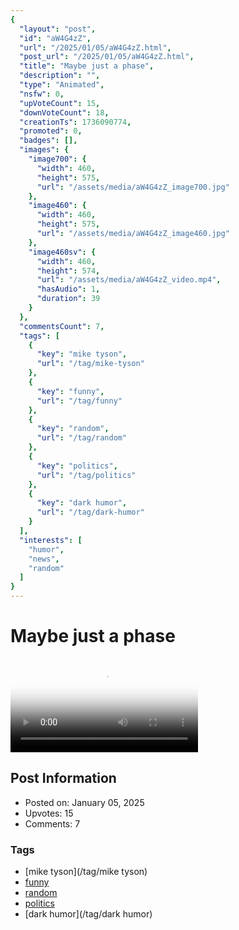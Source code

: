 ```yaml
---
{
  "layout": "post",
  "id": "aW4G4zZ",
  "url": "/2025/01/05/aW4G4zZ.html",
  "post_url": "/2025/01/05/aW4G4zZ.html",
  "title": "Maybe just a phase",
  "description": "",
  "type": "Animated",
  "nsfw": 0,
  "upVoteCount": 15,
  "downVoteCount": 18,
  "creationTs": 1736090774,
  "promoted": 0,
  "badges": [],
  "images": {
    "image700": {
      "width": 460,
      "height": 575,
      "url": "/assets/media/aW4G4zZ_image700.jpg"
    },
    "image460": {
      "width": 460,
      "height": 575,
      "url": "/assets/media/aW4G4zZ_image460.jpg"
    },
    "image460sv": {
      "width": 460,
      "height": 574,
      "url": "/assets/media/aW4G4zZ_video.mp4",
      "hasAudio": 1,
      "duration": 39
    }
  },
  "commentsCount": 7,
  "tags": [
    {
      "key": "mike tyson",
      "url": "/tag/mike-tyson"
    },
    {
      "key": "funny",
      "url": "/tag/funny"
    },
    {
      "key": "random",
      "url": "/tag/random"
    },
    {
      "key": "politics",
      "url": "/tag/politics"
    },
    {
      "key": "dark humor",
      "url": "/tag/dark-humor"
    }
  ],
  "interests": [
    "humor",
    "news",
    "random"
  ]
}
---
```


# Maybe just a phase

<video controls playsinline loop poster="/assets/media/aW4G4zZ_image460.jpg">
  <source src="/assets/media/aW4G4zZ_video.mp4" type="video/mp4">
  Your browser does not support the video tag.
</video>

## Post Information

- Posted on: January 05, 2025
- Upvotes: 15
- Comments: 7

### Tags

- [mike tyson](/tag/mike tyson)
- [funny](/tag/funny)
- [random](/tag/random)
- [politics](/tag/politics)
- [dark humor](/tag/dark humor)
